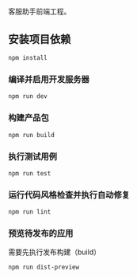# 

客服助手前端工程。

## 安装项目依赖

```
npm install
```

### 编译并启用开发服务器

```
npm run dev
```

### 构建产品包

```
npm run build
```

### 执行测试用例

```
npm run test
```

### 运行代码风格检查并执行自动修复

```
npm run lint
```

### 预览待发布的应用

需要先执行发布构建（build）

```
npm run dist-preview
```
